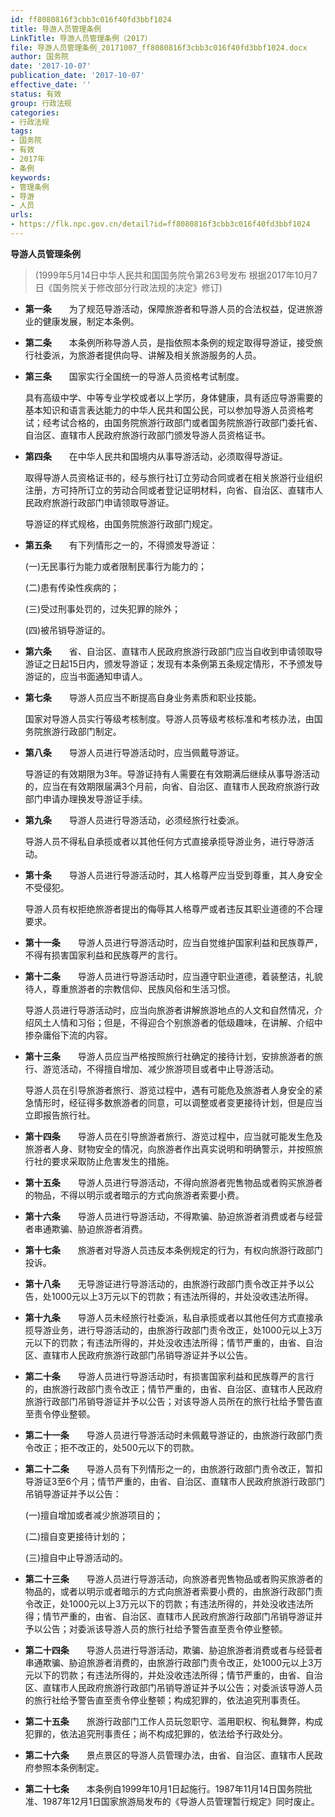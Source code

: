 ```yaml
---
id: ff8080816f3cbb3c016f40fd3bbf1024
title: 导游人员管理条例
LinkTitle: 导游人员管理条例（2017）
file: 导游人员管理条例_20171007_ff8080816f3cbb3c016f40fd3bbf1024.docx
author: 国务院
date: '2017-10-07'
publication_date: '2017-10-07'
effective_date: ''
status: 有效
group: 行政法规
categories:
- 行政法规
tags:
- 国务院
- 有效
- 2017年
- 条例
keywords:
- 管理条例
- 导游
- 人员
urls:
- https://flk.npc.gov.cn/detail?id=ff8080816f3cbb3c016f40fd3bbf1024
---
```


**导游人员管理条例**

> (1999年5月14日中华人民共和国国务院令第263号发布 根据2017年10月7日《国务院关于修改部分行政法规的决定》修订)

- **第一条**　　为了规范导游活动，保障旅游者和导游人员的合法权益，促进旅游业的健康发展，制定本条例。

- **第二条**　　本条例所称导游人员，是指依照本条例的规定取得导游证，接受旅行社委派，为旅游者提供向导、讲解及相关旅游服务的人员。

- **第三条**　　国家实行全国统一的导游人员资格考试制度。

  具有高级中学、中等专业学校或者以上学历，身体健康，具有适应导游需要的基本知识和语言表达能力的中华人民共和国公民，可以参加导游人员资格考试；经考试合格的，由国务院旅游行政部门或者国务院旅游行政部门委托省、自治区、直辖市人民政府旅游行政部门颁发导游人员资格证书。

- **第四条**　　在中华人民共和国境内从事导游活动，必须取得导游证。

  取得导游人员资格证书的，经与旅行社订立劳动合同或者在相关旅游行业组织注册，方可持所订立的劳动合同或者登记证明材料，向省、自治区、直辖市人民政府旅游行政部门申请领取导游证。

  导游证的样式规格，由国务院旅游行政部门规定。

- **第五条**　　有下列情形之一的，不得颁发导游证：

  (一)无民事行为能力或者限制民事行为能力的；

  (二)患有传染性疾病的；

  (三)受过刑事处罚的，过失犯罪的除外；

  (四)被吊销导游证的。

- **第六条**　　省、自治区、直辖市人民政府旅游行政部门应当自收到申请领取导游证之日起15日内，颁发导游证；发现有本条例第五条规定情形，不予颁发导游证的，应当书面通知申请人。

- **第七条**　　导游人员应当不断提高自身业务素质和职业技能。

  国家对导游人员实行等级考核制度。导游人员等级考核标准和考核办法，由国务院旅游行政部门制定。

- **第八条**　　导游人员进行导游活动时，应当佩戴导游证。

  导游证的有效期限为3年。导游证持有人需要在有效期满后继续从事导游活动的，应当在有效期限届满3个月前，向省、自治区、直辖市人民政府旅游行政部门申请办理换发导游证手续。

- **第九条**　　导游人员进行导游活动，必须经旅行社委派。

  导游人员不得私自承揽或者以其他任何方式直接承揽导游业务，进行导游活动。

- **第十条**　　导游人员进行导游活动时，其人格尊严应当受到尊重，其人身安全不受侵犯。

  导游人员有权拒绝旅游者提出的侮辱其人格尊严或者违反其职业道德的不合理要求。

- **第十一条**　　导游人员进行导游活动时，应当自觉维护国家利益和民族尊严，不得有损害国家利益和民族尊严的言行。

- **第十二条**　　导游人员进行导游活动时，应当遵守职业道德，着装整洁，礼貌待人，尊重旅游者的宗教信仰、民族风俗和生活习惯。

  导游人员进行导游活动时，应当向旅游者讲解旅游地点的人文和自然情况，介绍风土人情和习俗；但是，不得迎合个别旅游者的低级趣味，在讲解、介绍中掺杂庸俗下流的内容。

- **第十三条**　　导游人员应当严格按照旅行社确定的接待计划，安排旅游者的旅行、游览活动，不得擅自增加、减少旅游项目或者中止导游活动。

  导游人员在引导旅游者旅行、游览过程中，遇有可能危及旅游者人身安全的紧急情形时，经征得多数旅游者的同意，可以调整或者变更接待计划，但是应当立即报告旅行社。

- **第十四条**　　导游人员在引导旅游者旅行、游览过程中，应当就可能发生危及旅游者人身、财物安全的情况，向旅游者作出真实说明和明确警示，并按照旅行社的要求采取防止危害发生的措施。

- **第十五条**　　导游人员进行导游活动，不得向旅游者兜售物品或者购买旅游者的物品，不得以明示或者暗示的方式向旅游者索要小费。

- **第十六条**　　导游人员进行导游活动，不得欺骗、胁迫旅游者消费或者与经营者串通欺骗、胁迫旅游者消费。

- **第十七条**　　旅游者对导游人员违反本条例规定的行为，有权向旅游行政部门投诉。

- **第十八条**　　无导游证进行导游活动的，由旅游行政部门责令改正并予以公告，处1000元以上3万元以下的罚款；有违法所得的，并处没收违法所得。

- **第十九条**　　导游人员未经旅行社委派，私自承揽或者以其他任何方式直接承揽导游业务，进行导游活动的，由旅游行政部门责令改正，处1000元以上3万元以下的罚款；有违法所得的，并处没收违法所得；情节严重的，由省、自治区、直辖市人民政府旅游行政部门吊销导游证并予以公告。

- **第二十条**　　导游人员进行导游活动时，有损害国家利益和民族尊严的言行的，由旅游行政部门责令改正；情节严重的，由省、自治区、直辖市人民政府旅游行政部门吊销导游证并予以公告；对该导游人员所在的旅行社给予警告直至责令停业整顿。

- **第二十一条**　　导游人员进行导游活动时未佩戴导游证的，由旅游行政部门责令改正；拒不改正的，处500元以下的罚款。

- **第二十二条**　　导游人员有下列情形之一的，由旅游行政部门责令改正，暂扣导游证3至6个月；情节严重的，由省、自治区、直辖市人民政府旅游行政部门吊销导游证并予以公告：

  (一)擅自增加或者减少旅游项目的；

  (二)擅自变更接待计划的；

  (三)擅自中止导游活动的。

- **第二十三条**　　导游人员进行导游活动，向旅游者兜售物品或者购买旅游者的物品的，或者以明示或者暗示的方式向旅游者索要小费的，由旅游行政部门责令改正，处1000元以上3万元以下的罚款；有违法所得的，并处没收违法所得；情节严重的，由省、自治区、直辖市人民政府旅游行政部门吊销导游证并予以公告；对委派该导游人员的旅行社给予警告直至责令停业整顿。

- **第二十四条**　　导游人员进行导游活动，欺骗、胁迫旅游者消费或者与经营者串通欺骗、胁迫旅游者消费的，由旅游行政部门责令改正，处1000元以上3万元以下的罚款；有违法所得的，并处没收违法所得；情节严重的，由省、自治区、直辖市人民政府旅游行政部门吊销导游证并予以公告；对委派该导游人员的旅行社给予警告直至责令停业整顿；构成犯罪的，依法追究刑事责任。

- **第二十五条**　　旅游行政部门工作人员玩忽职守、滥用职权、徇私舞弊，构成犯罪的，依法追究刑事责任；尚不构成犯罪的，依法给予行政处分。

- **第二十六条**　　景点景区的导游人员管理办法，由省、自治区、直辖市人民政府参照本条例制定。

- **第二十七条**　　本条例自1999年10月1日起施行。1987年11月14日国务院批准、1987年12月1日国家旅游局发布的《导游人员管理暂行规定》同时废止。
